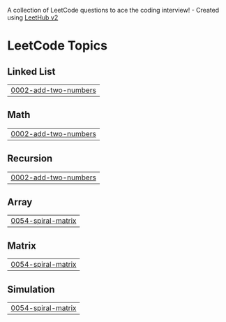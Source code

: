 A collection of LeetCode questions to ace the coding interview! - Created using [LeetHub v2](https://github.com/arunbhardwaj/LeetHub-2.0)
<!---LeetCode Topics Start-->
# LeetCode Topics
## Linked List
|  |
| ------- |
| [0002-add-two-numbers](https://github.com/VARUN1128/leetcode-solutions/tree/master/0002-add-two-numbers) |
## Math
|  |
| ------- |
| [0002-add-two-numbers](https://github.com/VARUN1128/leetcode-solutions/tree/master/0002-add-two-numbers) |
## Recursion
|  |
| ------- |
| [0002-add-two-numbers](https://github.com/VARUN1128/leetcode-solutions/tree/master/0002-add-two-numbers) |
## Array
|  |
| ------- |
| [0054-spiral-matrix](https://github.com/VARUN1128/leetcode-solutions/tree/master/0054-spiral-matrix) |
## Matrix
|  |
| ------- |
| [0054-spiral-matrix](https://github.com/VARUN1128/leetcode-solutions/tree/master/0054-spiral-matrix) |
## Simulation
|  |
| ------- |
| [0054-spiral-matrix](https://github.com/VARUN1128/leetcode-solutions/tree/master/0054-spiral-matrix) |
<!---LeetCode Topics End-->